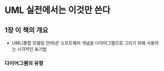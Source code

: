 # UML 실전에서는 이것만 쓴다

## 1장 이 책의 개요
* UML(통합 모델링 언어)은 소프트웨어 개념을 다이어그램으로 그리기 위해 사용하는 시각적인 표기법
### 다이어그램의 유형